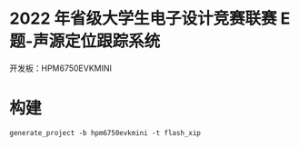 # 2022 年省级大学生电子设计竞赛联赛 E题-声源定位跟踪系统

开发板：HPM6750EVKMINI

# 构建

```shell
generate_project -b hpm6750evkmini -t flash_xip
```
